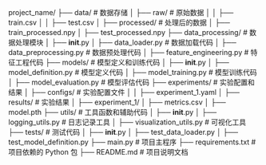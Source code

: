 project_name/
├── data/                   # 数据存储
│   ├── raw/                # 原始数据
│   │   ├── train.csv
│   │   ├── test.csv
│   ├── processed/          # 处理后的数据
│       ├── train_processed.npy
│       ├── test_processed.npy
├── data_processing/        # 数据处理模块
│   ├── __init__.py
│   ├── data_loader.py      # 数据加载代码
│   ├── data_preprocessing.py  # 数据预处理代码
│   ├── feature_engineering.py  # 特征工程代码
├── models/                 # 模型定义和训练代码
│   ├── __init__.py
│   ├── model_definition.py  # 模型定义代码
│   ├── model_training.py   # 模型训练代码
│   ├── model_evaluation.py  # 模型评估代码
├── experiments/            # 实验配置和结果
│   ├── configs/            # 实验配置文件
│   │   ├── experiment_1.yaml
│   ├── results/            # 实验结果
│       ├── experiment_1/
│           ├── metrics.csv
│           ├── model.pth
├── utils/                  # 工具函数和辅助代码
│   ├── __init__.py
│   ├── logging_utils.py    # 日志记录工具
│   ├── visualization_utils.py  # 可视化工具
├── tests/                  # 测试代码
│   ├── __init__.py
│   ├── test_data_loader.py
│   ├── test_model_definition.py
├── main.py                 # 项目主程序
├── requirements.txt        # 项目依赖的 Python 包
├── README.md               # 项目说明文档